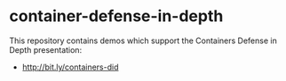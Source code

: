 # container-defense-in-depth

This repository contains demos which support the Containers Defense in Depth presentation:
* http://bit.ly/containers-did
